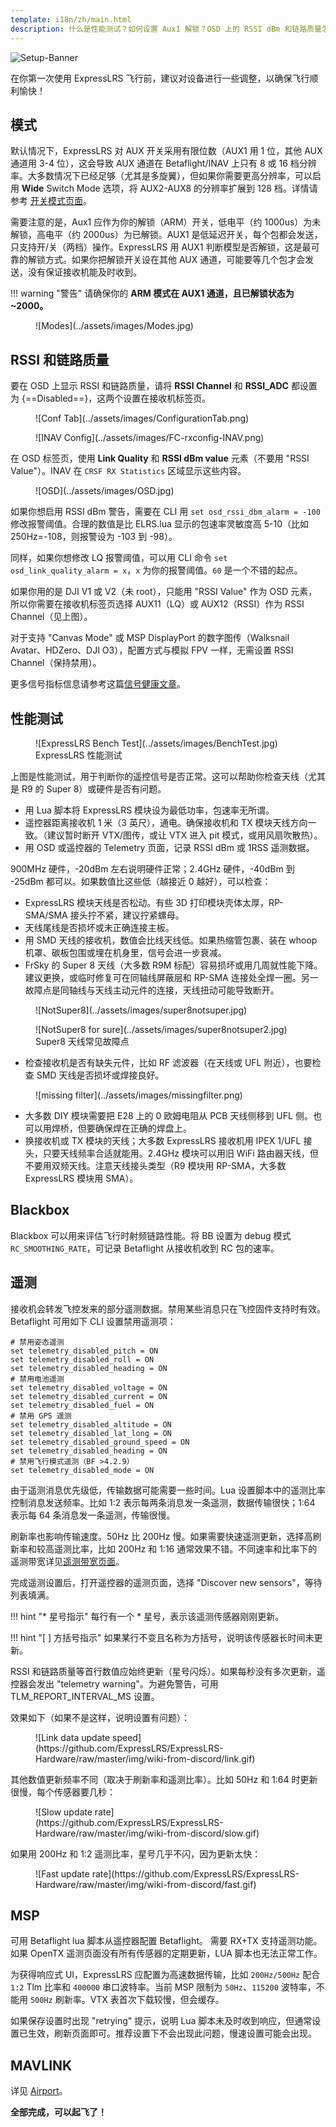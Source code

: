 ```yaml
---
template: i18n/zh/main.html
description: 什么是性能测试？如何设置 Aux1 解锁？OSD 上的 RSSI dBm 和链路质量怎么显示？ExpressLRS 遥测怎么配置？你来对地方了！
---
```


![Setup-Banner](https://raw.githubusercontent.com/ExpressLRS/ExpressLRS-hardware/master/img/quick-start.png)

在你第一次使用 ExpressLRS 飞行前，建议对设备进行一些调整，以确保飞行顺利愉快！

## 模式

默认情况下，ExpressLRS 对 AUX 开关采用有限位数（AUX1 用 1 位，其他 AUX 通道用 3-4 位），这会导致 AUX 通道在 Betaflight/INAV 上只有 8 或 16 档分辨率。大多数情况下已经足够（尤其是多旋翼），但如果你需要更高分辨率，可以启用 **Wide** Switch Mode 选项，将 AUX2-AUX8 的分辨率扩展到 128 档。详情请参考 [开关模式页面](../software/switch-config.md)。

需要注意的是，Aux1 应作为你的解锁（ARM）开关，低电平（约 1000us）为未解锁，高电平（约 2000us）为已解锁。AUX1 是低延迟开关，每个包都会发送，只支持开/关（两档）操作。ExpressLRS 用 AUX1 判断模型是否解锁，这是最可靠的解锁方式。如果你把解锁开关设在其他 AUX 通道，可能要等几个包才会发送，没有保证接收机能及时收到。

!!! warning "警告"
    请确保你的 **ARM 模式在 AUX1 通道，且已解锁状态为 ~2000。**

<figure markdown>
![Modes](../assets/images/Modes.jpg)
</figure>

## RSSI 和链路质量

要在 OSD 上显示 RSSI 和链路质量，请将 **RSSI Channel** 和 **RSSI_ADC** 都设置为 {==Disabled==}，这两个设置在接收机标签页。

<figure markdown>
![Conf Tab](../assets/images/ConfigurationTab.png)
</figure>

<figure markdown>
![INAV Config](../assets/images/FC-rxconfig-INAV.png)
</figure>

在 OSD 标签页，使用 **Link Quality** 和 **RSSI dBm value** 元素（不要用 "RSSI Value"）。INAV 在 `CRSF RX Statistics` 区域显示这些内容。

<figure markdown>
![OSD](../assets/images/OSD.jpg)
</figure>

如果你想启用 RSSI dBm 警告，需要在 CLI 用 `set osd_rssi_dbm_alarm = -100` 修改报警阈值。合理的数值是比 ELRS.lua 显示的包速率灵敏度高 5-10（比如 250Hz=-108，则报警设为 -103 到 -98）。

同样，如果你想修改 LQ 报警阈值，可以用 CLI 命令 `set osd_link_quality_alarm = x`，`x` 为你的报警阈值。`60` 是一个不错的起点。

如果你用的是 DJI V1 或 V2（未 root），只能用 "RSSI Value" 作为 OSD 元素，所以你需要在接收机标签页选择 AUX11（LQ）或 AUX12（RSSI）作为 RSSI Channel（见上图）。

对于支持 "Canvas Mode" 或 MSP DisplayPort 的数字图传（Walksnail Avatar、HDZero、DJI O3），配置方式与模拟 FPV 一样，无需设置 RSSI Channel（保持禁用）。

更多信号指标信息请参考这篇[信号健康文章](../info/signal-health.md)。

## 性能测试

<figure markdown>
![ExpressLRS Bench Test](../assets/images/BenchTest.jpg)
<figcaption>ExpressLRS 性能测试</figcaption>
</figure>

上图是性能测试，用于判断你的遥控信号是否正常。这可以帮助你检查天线（尤其是 R9 的 Super 8）或硬件是否有问题。

- 用 Lua 脚本将 ExpressLRS 模块设为最低功率，包速率无所谓。
- 遥控器距离接收机 1 米（3 英尺），通电。确保接收机和 TX 模块天线方向一致。（建议暂时断开 VTX/图传，或让 VTX 进入 pit 模式，或用风扇吹散热）。
- 用 OSD 或遥控器的 Telemetry 页面，记录 RSSI dBm 或 1RSS 遥测数据。

900MHz 硬件，-20dBm 左右说明硬件正常；2.4GHz 硬件，-40dBm 到 -25dBm 都可以。如果数值比这些低（越接近 0 越好），可以检查：

- ExpressLRS 模块天线是否松动。有些 3D 打印模块壳体太厚，RP-SMA/SMA 接头拧不紧，建议拧紧螺母。
- 天线尾线是否损坏或未正确连接主板。
- 用 SMD 天线的接收机，数值会比线天线低。如果热缩管包裹、装在 whoop 机罩、碳板包围或埋在机身里，信号会进一步衰减。
- FrSky 的 Super 8 天线（大多数 R9M 标配）容易损坏或用几周就性能下降。建议更换，或临时修复可在同轴线屏蔽层和 RP-SMA 连接处全焊一圈。另一故障点是同轴线与天线主动元件的连接，天线扭动可能导致断开。

<figure markdown>
![NotSuper8](../assets/images/super8notsuper.jpg)
</figure>

<figure markdown>
![NotSuper8 for sure](../assets/images/super8notsuper2.jpg)
<figcaption>Super8 天线常见故障点</figcaption>
</figure>

- 检查接收机是否有缺失元件，比如 RF 滤波器（在天线或 UFL 附近），也要检查 SMD 天线是否损坏或焊接良好。

<figure markdown>
![missing filter](../assets/images/missingfilter.png)
</figure>

- 大多数 DIY 模块需要把 E28 上的 0 欧姆电阻从 PCB 天线侧移到 UFL 侧。也可以用焊桥，但要确保焊在正确的焊盘上。
- 换接收机或 TX 模块的天线；大多数 ExpressLRS 接收机用 IPEX 1/UFL 接头，只要天线频率合适就能用。2.4GHz 模块可以用旧 WiFi 路由器天线，但不要用双频天线。注意天线接头类型（R9 模块用 RP-SMA，大多数 ExpressLRS 模块用 SMA）。

## Blackbox

Blackbox 可以用来评估飞行时射频链路性能。将 BB 设置为 debug 模式 `RC_SMOOTHING_RATE`，可记录 Betaflight 从接收机收到 RC 包的速率。

## 遥测

接收机会转发飞控发来的部分遥测数据。禁用某些消息只在飞控固件支持时有效。Betaflight 可用如下 CLI 设置禁用遥测项：

```
# 禁用姿态遥测
set telemetry_disabled_pitch = ON
set telemetry_disabled_roll = ON
set telemetry_disabled_heading = ON
# 禁用电池遥测
set telemetry_disabled_voltage = ON
set telemetry_disabled_current = ON
set telemetry_disabled_fuel = ON
# 禁用 GPS 遥测
set telemetry_disabled_altitude = ON
set telemetry_disabled_lat_long = ON
set telemetry_disabled_ground_speed = ON
set telemetry_disabled_heading = ON
# 禁用飞行模式遥测（BF >4.2.9）
set telemetry_disabled_mode = ON 
```

由于遥测消息优先级低，传输数据可能需要一些时间。Lua 设置脚本中的遥测比率控制消息发送频率。比如 1:2 表示每两条消息发一条遥测，数据传输很快；1:64 表示每 64 条消息发一条遥测，传输很慢。

刷新率也影响传输速度。50Hz 比 200Hz 慢。如果需要快速遥测更新，选择高刷新率和较高遥测比率，比如 200Hz 和 1:16 通常效果不错。不同速率和比率下的遥测带宽详见[遥测带宽页面](../info/telem-bandwidth.md)。

完成遥测设置后，打开遥控器的遥测页面，选择 "Discover new sensors"，等待列表填满。

!!! hint "* 星号指示"
    每行有一个 * 星号，表示该遥测传感器刚刚更新。

!!! hint "[ ] 方括号指示"
    如果某行不变且名称为方括号，说明该传感器长时间未更新。

RSSI 和链路质量等首行数值应始终更新（星号闪烁）。如果每秒没有多次更新，遥控器会发出 "telemetry warning"。为避免警告，可用 TLM_REPORT_INTERVAL_MS 设置。

效果如下（如果不是这样，说明设置有问题）：

<figure markdown>
![Link data update speed](https://github.com/ExpressLRS/ExpressLRS-Hardware/raw/master/img/wiki-from-discord/link.gif)
</figure>

其他数值更新频率不同（取决于刷新率和遥测比率）。比如 50Hz 和 1:64 时更新很慢，每个传感器要几秒：

<figure markdown>
![Slow update rate](https://github.com/ExpressLRS/ExpressLRS-Hardware/raw/master/img/wiki-from-discord/slow.gif)
</figure>

如果用 200Hz 和 1:2 遥测比率，星号几乎不闪，因为更新太快：

<figure markdown>
![Fast update rate](https://github.com/ExpressLRS/ExpressLRS-Hardware/raw/master/img/wiki-from-discord/fast.gif)
</figure>

## MSP

可用 Betaflight lua 脚本从遥控器配置 Betaflight。
需要 RX+TX 支持遥测功能。如果 OpenTX 遥测页面没有所有传感器的定期更新，LUA 脚本也无法正常工作。

为获得响应式 UI，ExpressLRS 应配置为高速数据传输，比如 `200Hz/500Hz` 配合 `1:2` Tlm 比率和 `400000` 串口波特率。当前 MSP 限制为 `50Hz`、`115200` 波特率，不能用 `500Hz` 刷新率。VTX 表首次下载较慢，但会缓存。

如果保存设置时出现 "retrying" 提示，说明 Lua 脚本未及时收到响应，但通常设置已生效，刷新页面即可。推荐设置下不会出现此问题，慢速设置可能会出现。

## MAVLINK

详见 [Airport](../software/airport.md)。

**全部完成，可以起飞了！**
